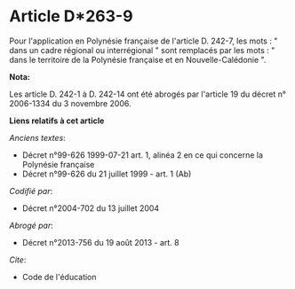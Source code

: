 # Article D*263-9

Pour l'application en Polynésie française de l'article D. 242-7, les mots : " dans un cadre régional ou interrégional " sont
remplacés par les mots : " dans le territoire de la Polynésie française et en Nouvelle-Calédonie ".

**Nota:**

Les article D. 242-1 à D. 242-14 ont été abrogés par l'article 19 du décret n° 2006-1334 du 3 novembre 2006.

**Liens relatifs à cet article**

_Anciens textes_:

  - Décret n°99-626 1999-07-21 art. 1, alinéa 2 en ce qui concerne la Polynésie française
  - Décret n°99-626 du 21 juillet 1999 - art. 1 (Ab)

_Codifié par_:

  - Décret n°2004-702 du 13 juillet 2004

_Abrogé par_:

  - Décret n°2013-756 du 19 août 2013 - art. 8

_Cite_:

  - Code de l'éducation
